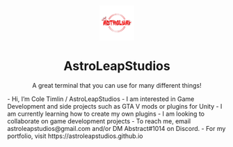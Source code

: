 <br />
<div align="center">
  <a href="https://github.com/AstroLeapStudios/">
    <img src="https://github.com/AstroLeapStudios/astroleapstudios.github.io/blob/main/Images/about.jpg?raw=true" alt="Logo" width="80" height="80">
  </a>

  <h1 align="center">AstroLeapStudios</h1>

  <p align="center">
    A great terminal that you can use for many different things!
    <br />
  </p></div>
- Hi, I’m Cole Timlin / AstroLeapStudios
- I am interested in Game Development and side projects such as GTA V mods or plugins for Unity
- I am currently learning how to create my own plugins
- I am looking to collaborate on game development projects
- To reach me, email astroleapstudios@gmail.com and/or DM Abstract#1014 on Discord.
- For my portfolio, visit https://astroleapstudios.github.io

<!---
AstroLeapStudios/AstroLeapStudios is a ✨ special ✨ repository because its `README.md` (this file) appears on your GitHub profile.
You can click the Preview link to take a look at your changes.
--->
